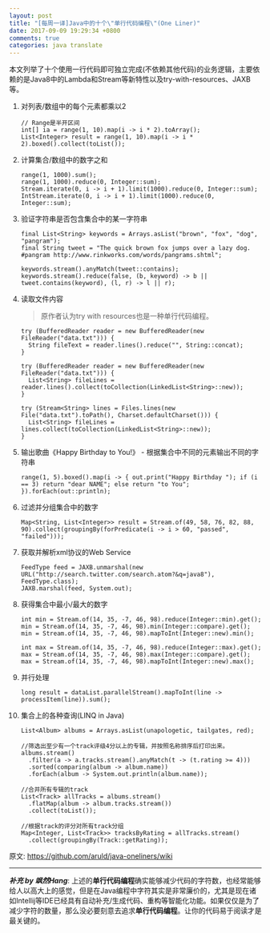 ```yaml
---
layout: post
title: "[每周一译]Java中的十个\"单行代码编程\"(One Liner)"
date: 2017-09-09 19:29:34 +0800
comments: true
categories: java translate
---
```


本文列举了十个使用一行代码即可独立完成(不依赖其他代码)的业务逻辑，主要依赖的是Java8中的Lambda和Stream等新特性以及try-with-resources、JAXB等。

<!--more-->

1. 对列表/数组中的每个元素都乘以2

	```
	// Range是半开区间
	int[] ia = range(1, 10).map(i -> i * 2).toArray();
	List<Integer> result = range(1, 10).map(i -> i * 2).boxed().collect(toList());
   ```
    
2. 计算集合/数组中的数字之和

	```
	range(1, 1000).sum();
  	range(1, 1000).reduce(0, Integer::sum);
   	Stream.iterate(0, i -> i + 1).limit(1000).reduce(0, Integer::sum);
   	IntStream.iterate(0, i -> i + 1).limit(1000).reduce(0, Integer::sum);
   ```

3. 验证字符串是否包含集合中的某一字符串

	```
   final List<String> keywords = Arrays.asList("brown", "fox", "dog", "pangram");
   final String tweet = "The quick brown fox jumps over a lazy dog. #pangram http://www.rinkworks.com/words/pangrams.shtml";

   keywords.stream().anyMatch(tweet::contains);
   keywords.stream().reduce(false, (b, keyword) -> b || tweet.contains(keyword), (l, r) -> l || r);
   ```
    
4. 读取文件内容

	> 原作者认为try with resources也是一种单行代码编程。
	
	```
	try (BufferedReader reader = new BufferedReader(new FileReader("data.txt"))) {
	  String fileText = reader.lines().reduce("", String::concat);
	}
	
	try (BufferedReader reader = new BufferedReader(new FileReader("data.txt"))) {
	  List<String> fileLines = reader.lines().collect(toCollection(LinkedList<String>::new));
	}
	
	try (Stream<String> lines = Files.lines(new File("data.txt").toPath(), Charset.defaultCharset())) {
	  List<String> fileLines = lines.collect(toCollection(LinkedList<String>::new));
	}
    ```
    
5. 输出歌曲《Happy Birthday to You!》 - 根据集合中不同的元素输出不同的字符串

	```
   	range(1, 5).boxed().map(i -> { out.print("Happy Birthday "); if (i == 3) return "dear NAME"; else return "to You"; }).forEach(out::println);
	```

6. 过滤并分组集合中的数字

	```
    Map<String, List<Integer>> result = Stream.of(49, 58, 76, 82, 88, 90).collect(groupingBy(forPredicate(i -> i > 60, "passed", "failed")));
	```
    
7. 获取并解析xml协议的Web Service

	```
   FeedType feed = JAXB.unmarshal(new URL("http://search.twitter.com/search.atom?&q=java8"), FeedType.class);
   JAXB.marshal(feed, System.out);
   ```
    
8. 获得集合中最小/最大的数字

	```
	int min = Stream.of(14, 35, -7, 46, 98).reduce(Integer::min).get();
	min = Stream.of(14, 35, -7, 46, 98).min(Integer::compare).get();
	min = Stream.of(14, 35, -7, 46, 98).mapToInt(Integer::new).min();
	
	int max = Stream.of(14, 35, -7, 46, 98).reduce(Integer::max).get();
	max = Stream.of(14, 35, -7, 46, 98).max(Integer::compare).get();
	max = Stream.of(14, 35, -7, 46, 98).mapToInt(Integer::new).max();
   ```
    
9. 并行处理

	```
	long result = dataList.parallelStream().mapToInt(line -> processItem(line)).sum();
	```
    
10. 集合上的各种查询(LINQ in Java)

	```
	List<Album> albums = Arrays.asList(unapologetic, tailgates, red);
	
	//筛选出至少有一个track评级4分以上的专辑，并按照名称排序后打印出来。
	albums.stream()
	  .filter(a -> a.tracks.stream().anyMatch(t -> (t.rating >= 4)))
	  .sorted(comparing(album -> album.name))
	  .forEach(album -> System.out.println(album.name));
	
	//合并所有专辑的track
	List<Track> allTracks = albums.stream()
	  .flatMap(album -> album.tracks.stream())
	  .collect(toList());
	
	//根据track的评分对所有track分组
	Map<Integer, List<Track>> tracksByRating = allTracks.stream()
	  .collect(groupingBy(Track::getRating));
	```
	
原文: <https://github.com/aruld/java-oneliners/wiki>

---

***补充 by 飒然Hang***: 上述的**单行代码编程**确实能够减少代码的字符数，也经常能够给人以高大上的感觉，但是在Java编程中字符其实是非常廉价的，尤其是现在诸如Intellij等IDE已经具有自动补充/生成代码、重构等智能化功能。如果仅仅是为了减少字符的数量，那么没必要刻意去追求**单行代码编程**。让你的代码易于阅读才是最关键的。